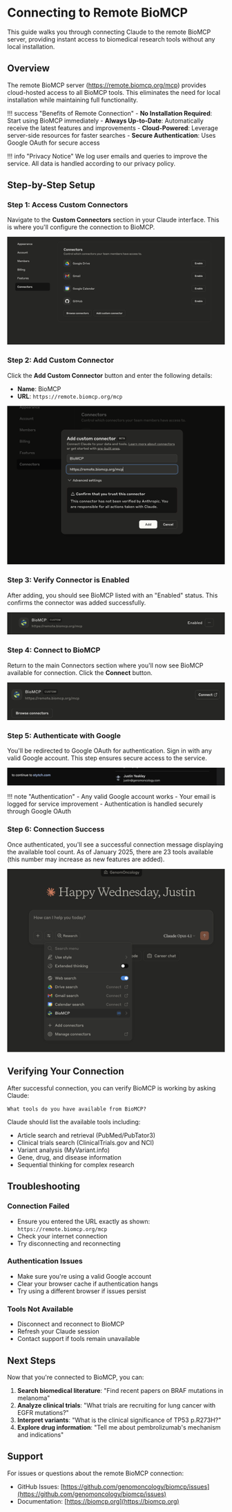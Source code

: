 # Connecting to Remote BioMCP

This guide walks you through connecting Claude to the remote BioMCP server, providing instant access to biomedical research tools without any local installation.

## Overview

The remote BioMCP server (https://remote.biomcp.org/mcp) provides cloud-hosted access to all BioMCP tools. This eliminates the need for local installation while maintaining full functionality.

!!! success "Benefits of Remote Connection" - **No Installation Required**: Start using BioMCP immediately - **Always Up-to-Date**: Automatically receive the latest features and improvements - **Cloud-Powered**: Leverage server-side resources for faster searches - **Secure Authentication**: Uses Google OAuth for secure access

!!! info "Privacy Notice"
We log user emails and queries to improve the service. All data is handled according to our privacy policy.

## Step-by-Step Setup

### Step 1: Access Custom Connectors

Navigate to the **Custom Connectors** section in your Claude interface. This is where you'll configure the connection to BioMCP.

![Navigate to Custom Connectors](../assets/remote-connection/00_connectors.png)

### Step 2: Add Custom Connector

Click the **Add Custom Connector** button and enter the following details:

- **Name**: BioMCP
- **URL**: `https://remote.biomcp.org/mcp`

![Add Custom Connector Dialog](../assets/remote-connection/01_add_custom_connector.png)

### Step 3: Verify Connector is Enabled

After adding, you should see BioMCP listed with an "Enabled" status. This confirms the connector was added successfully.

![Connector Enabled Status](../assets/remote-connection/02_connector_enabled.png)

### Step 4: Connect to BioMCP

Return to the main Connectors section where you'll now see BioMCP available for connection. Click the **Connect** button.

![Connect to BioMCP](../assets/remote-connection/03_connect_to_biomcp.png)

### Step 5: Authenticate with Google

You'll be redirected to Google OAuth for authentication. Sign in with any valid Google account. This step ensures secure access to the service.

![Google OAuth Authentication](../assets/remote-connection/04_select_google_oauth.png)

!!! note "Authentication" - Any valid Google account works - Your email is logged for service improvement - Authentication is handled securely through Google OAuth

### Step 6: Connection Success

Once authenticated, you'll see a successful connection message displaying the available tool count. As of January 2025, there are 23 tools available (this number may increase as new features are added).

![Successful Connection](../assets/remote-connection/05_success_connect.png)

## Verifying Your Connection

After successful connection, you can verify BioMCP is working by asking Claude:

```
What tools do you have available from BioMCP?
```

Claude should list the available tools including:

- Article search and retrieval (PubMed/PubTator3)
- Clinical trials search (ClinicalTrials.gov and NCI)
- Variant analysis (MyVariant.info)
- Gene, drug, and disease information
- Sequential thinking for complex research

## Troubleshooting

### Connection Failed

- Ensure you entered the URL exactly as shown: `https://remote.biomcp.org/mcp`
- Check your internet connection
- Try disconnecting and reconnecting

### Authentication Issues

- Make sure you're using a valid Google account
- Clear your browser cache if authentication hangs
- Try using a different browser if issues persist

### Tools Not Available

- Disconnect and reconnect to BioMCP
- Refresh your Claude session
- Contact support if tools remain unavailable

## Next Steps

Now that you're connected to BioMCP, you can:

1. **Search biomedical literature**: "Find recent papers on BRAF mutations in melanoma"
2. **Analyze clinical trials**: "What trials are recruiting for lung cancer with EGFR mutations?"
3. **Interpret variants**: "What is the clinical significance of TP53 p.R273H?"
4. **Explore drug information**: "Tell me about pembrolizumab's mechanism and indications"

## Support

For issues or questions about the remote BioMCP connection:

- GitHub Issues: [https://github.com/genomoncology/biomcp/issues](https://github.com/genomoncology/biomcp/issues)
- Documentation: [https://biomcp.org](https://biomcp.org)
